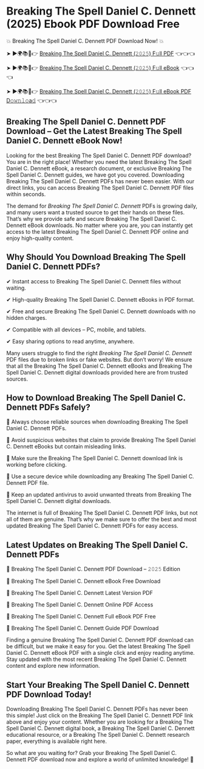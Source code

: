 # Breaking The Spell Daniel C. Dennett (2025) Ebook PDF Download Free

💥 Breaking The Spell Daniel C. Dennett PDF Download Now! 💥

➤ ►🌍📚📱👉 [Breaking The Spell Daniel C. Dennett (𝟸𝟶𝟸𝟻) F𝚞ll PDF](https://getpdf.xyz/breaking-the-spell-daniel-c.-dennett) 👈👈👈


➤ ►🌍📚📱👉 [Breaking The Spell Daniel C. Dennett (𝟸𝟶𝟸𝟻) F𝚞ll eBook](https://getpdf.xyz/breaking-the-spell-daniel-c.-dennett) 👈👈👈


➤ ►🌍📚📱👉 [Breaking The Spell Daniel C. Dennett (𝟸𝟶𝟸𝟻) F𝚞ll eBook PDF D𝚘𝚠𝚗𝚕𝚘a𝚍](https://getpdf.xyz/breaking-the-spell-daniel-c.-dennett) 👈👈👈


## Breaking The Spell Daniel C. Dennett PDF Download – Get the Latest Breaking The Spell Daniel C. Dennett eBook Now!

Looking for the best Breaking The Spell Daniel C. Dennett PDF download? You are in the right place! Whether you need the latest Breaking The Spell Daniel C. Dennett eBook, a research document, or exclusive Breaking The Spell Daniel C. Dennett guides, we have got you covered. Downloading Breaking The Spell Daniel C. Dennett PDFs has never been easier. With our direct links, you can access Breaking The Spell Daniel C. Dennett PDF files within seconds.

The demand for *Breaking The Spell Daniel C. Dennett* PDFs is growing daily, and many users want a trusted source to get their hands on these files. That’s why we provide safe and secure Breaking The Spell Daniel C. Dennett eBook downloads. No matter where you are, you can instantly get access to the latest Breaking The Spell Daniel C. Dennett PDF online and enjoy high-quality content.

## Why Should You Download Breaking The Spell Daniel C. Dennett PDFs?

✔ Instant access to Breaking The Spell Daniel C. Dennett files without waiting.

✔ High-quality Breaking The Spell Daniel C. Dennett eBooks in PDF format.

✔ Free and secure Breaking The Spell Daniel C. Dennett downloads with no hidden charges.

✔ Compatible with all devices – PC, mobile, and tablets.

✔ Easy sharing options to read anytime, anywhere.

Many users struggle to find the right *Breaking The Spell Daniel C. Dennett* PDF files due to broken links or fake websites. But don’t worry! We ensure that all the Breaking The Spell Daniel C. Dennett eBooks and Breaking The Spell Daniel C. Dennett digital downloads provided here are from trusted sources.

## How to Download Breaking The Spell Daniel C. Dennett PDFs Safely?

📌 Always choose reliable sources when downloading Breaking The Spell Daniel C. Dennett PDFs.

📌 Avoid suspicious websites that claim to provide Breaking The Spell Daniel C. Dennett eBooks but contain misleading links.

📌 Make sure the Breaking The Spell Daniel C. Dennett download link is working before clicking.

📌 Use a secure device while downloading any Breaking The Spell Daniel C. Dennett PDF file.

📌 Keep an updated antivirus to avoid unwanted threats from Breaking The Spell Daniel C. Dennett digital downloads.

The internet is full of Breaking The Spell Daniel C. Dennett PDF links, but not all of them are genuine. That’s why we make sure to offer the best and most updated Breaking The Spell Daniel C. Dennett PDFs for easy access.

## Latest Updates on Breaking The Spell Daniel C. Dennett PDFs

🔹 Breaking The Spell Daniel C. Dennett PDF Download – 𝟸𝟶𝟸𝟻 Edition

🔹 Breaking The Spell Daniel C. Dennett eBook Free Download

🔹 Breaking The Spell Daniel C. Dennett Latest Version PDF

🔹 Breaking The Spell Daniel C. Dennett Online PDF Access

🔹 Breaking The Spell Daniel C. Dennett Full eBook PDF Free

🔹 Breaking The Spell Daniel C. Dennett Guide PDF Download

Finding a genuine Breaking The Spell Daniel C. Dennett PDF download can be difficult, but we make it easy for you. Get the latest Breaking The Spell Daniel C. Dennett eBook PDF with a single click and enjoy reading anytime. Stay updated with the most recent Breaking The Spell Daniel C. Dennett content and explore new information.

## Start Your Breaking The Spell Daniel C. Dennett PDF Download Today!

Downloading Breaking The Spell Daniel C. Dennett PDFs has never been this simple! Just click on the Breaking The Spell Daniel C. Dennett PDF link above and enjoy your content. Whether you are looking for a Breaking The Spell Daniel C. Dennett digital book, a Breaking The Spell Daniel C. Dennett educational resource, or a Breaking The Spell Daniel C. Dennett research paper, everything is available right here.

So what are you waiting for? Grab your Breaking The Spell Daniel C. Dennett PDF download now and explore a world of unlimited knowledge! 🚀